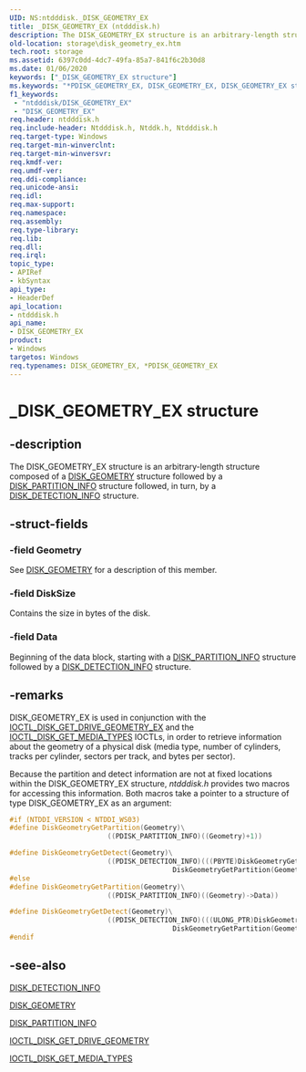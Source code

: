 ```yaml
---
UID: NS:ntdddisk._DISK_GEOMETRY_EX
title: _DISK_GEOMETRY_EX (ntdddisk.h)
description: The DISK_GEOMETRY_EX structure is an arbitrary-length structure composed of a DISK_GEOMETRY structure followed by a DISK_PARTITION_INFO structure followed, in turn, by a DISK_DETECTION_INFO structure.
old-location: storage\disk_geometry_ex.htm
tech.root: storage
ms.assetid: 6397c0dd-4dc7-49fa-85a7-841f6c2b30d8
ms.date: 01/06/2020
keywords: ["_DISK_GEOMETRY_EX structure"]
ms.keywords: "*PDISK_GEOMETRY_EX, DISK_GEOMETRY_EX, DISK_GEOMETRY_EX structure [Storage Devices], PDISK_GEOMETRY_EX, PDISK_GEOMETRY_EX structure pointer [Storage Devices], _DISK_GEOMETRY_EX, ntdddisk/DISK_GEOMETRY_EX, ntdddisk/PDISK_GEOMETRY_EX, storage.disk_geometry_ex, structs-disk_58b543a6-c9ee-4acf-9012-6572e9e9e627.xml"
f1_keywords:
 - "ntdddisk/DISK_GEOMETRY_EX"
 - "DISK_GEOMETRY_EX"
req.header: ntdddisk.h
req.include-header: Ntdddisk.h, Ntddk.h, Ntdddisk.h
req.target-type: Windows
req.target-min-winverclnt: 
req.target-min-winversvr: 
req.kmdf-ver: 
req.umdf-ver: 
req.ddi-compliance: 
req.unicode-ansi: 
req.idl: 
req.max-support: 
req.namespace: 
req.assembly: 
req.type-library: 
req.lib: 
req.dll: 
req.irql: 
topic_type:
- APIRef
- kbSyntax
api_type:
- HeaderDef
api_location:
- ntdddisk.h
api_name:
- DISK_GEOMETRY_EX
product:
- Windows
targetos: Windows
req.typenames: DISK_GEOMETRY_EX, *PDISK_GEOMETRY_EX
---
```


# _DISK_GEOMETRY_EX structure

## -description

The DISK_GEOMETRY_EX structure is an arbitrary-length structure composed of a [DISK_GEOMETRY](https://docs.microsoft.com/windows-hardware/drivers/ddi/ntdddisk/ns-ntdddisk-_disk_geometry) structure followed by a [DISK_PARTITION_INFO](https://docs.microsoft.com/windows-hardware/drivers/ddi/ntdddisk/ns-ntdddisk-_disk_partition_info) structure followed, in turn, by a [DISK_DETECTION_INFO](https://docs.microsoft.com/windows-hardware/drivers/ddi/ntdddisk/ns-ntdddisk-_disk_detection_info) structure.

## -struct-fields

### -field Geometry

See [DISK_GEOMETRY](https://docs.microsoft.com/windows-hardware/drivers/ddi/ntdddisk/ns-ntdddisk-_disk_geometry) for a description of this member.

### -field DiskSize

Contains the size in bytes of the disk.

### -field Data

Beginning of the data block, starting with a [DISK_PARTITION_INFO](https://docs.microsoft.com/windows-hardware/drivers/ddi/ntdddisk/ns-ntdddisk-_disk_partition_info) structure followed by a [DISK_DETECTION_INFO](https://docs.microsoft.com/windows-hardware/drivers/ddi/ntdddisk/ns-ntdddisk-_disk_detection_info) structure.

## -remarks

DISK_GEOMETRY_EX is used in conjunction with the [IOCTL_DISK_GET_DRIVE_GEOMETRY_EX](https://docs.microsoft.com/windows-hardware/drivers/ddi/ntdddisk/ni-ntdddisk-ioctl_disk_get_drive_geometry_ex) and the [IOCTL_DISK_GET_MEDIA_TYPES](https://docs.microsoft.com/windows-hardware/drivers/ddi/ntdddisk/ni-ntdddisk-ioctl_disk_get_media_types) IOCTLs, in order to retrieve information about the geometry of a physical disk (media type, number of cylinders, tracks per cylinder, sectors per track, and bytes per sector).

Because the partition and detect information are not at fixed locations within the DISK_GEOMETRY_EX structure, *ntdddisk.h* provides two macros for accessing this information. Both macros take a pointer to a structure of type DISK_GEOMETRY_EX as an argument:

```cpp
#if (NTDDI_VERSION < NTDDI_WS03)
#define DiskGeometryGetPartition(Geometry)\
                        ((PDISK_PARTITION_INFO)((Geometry)+1))

#define DiskGeometryGetDetect(Geometry)\
                        ((PDISK_DETECTION_INFO)(((PBYTE)DiskGeometryGetPartition(Geometry)+\
                                        DiskGeometryGetPartition(Geometry)->SizeOfPartitionInfo)))
#else
#define DiskGeometryGetPartition(Geometry)\
                        ((PDISK_PARTITION_INFO)((Geometry)->Data))

#define DiskGeometryGetDetect(Geometry)\
                        ((PDISK_DETECTION_INFO)(((ULONG_PTR)DiskGeometryGetPartition(Geometry)+\
                                        DiskGeometryGetPartition(Geometry)->SizeOfPartitionInfo)))
#endif
```

## -see-also

[DISK_DETECTION_INFO](https://docs.microsoft.com/windows-hardware/drivers/ddi/ntdddisk/ns-ntdddisk-_disk_detection_info)

[DISK_GEOMETRY](https://docs.microsoft.com/windows-hardware/drivers/ddi/ntdddisk/ns-ntdddisk-_disk_geometry)

[DISK_PARTITION_INFO](https://docs.microsoft.com/windows-hardware/drivers/ddi/ntdddisk/ns-ntdddisk-_disk_partition_info)

[IOCTL_DISK_GET_DRIVE_GEOMETRY](https://docs.microsoft.com/windows-hardware/drivers/ddi/ntdddisk/ni-ntdddisk-ioctl_disk_get_drive_geometry)

[IOCTL_DISK_GET_MEDIA_TYPES](https://docs.microsoft.com/windows-hardware/drivers/ddi/ntdddisk/ni-ntdddisk-ioctl_disk_get_media_types)
